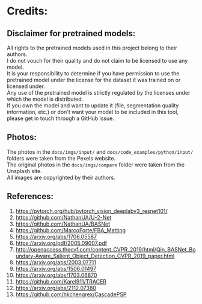 # Credits:
## Disclaimer for pretrained models:
All rights to the pretrained models used in this project belong to their authors. \
I do not vouch for their quality and do not claim to be licensed to use any model. \
It is your responsibility to determine if you have permission to use the pretrained model under the license for the dataset it was trained on or licensed under. \
Any use of the pretrained model is strictly regulated by the licenses under which the model is distributed. \
If you own the model and want to update it (file, segmentation quality information, etc.) or don't want your model to be included in this tool, please get in touch through a GitHub issue.

## Photos:
The photos in the `docs/imgs/input/` and `docs/code_examples/python/input/` folders were taken from the Pexels website. \
The original photos in the `docs/imgs/compare` folder were taken from the Unsplash site. \
All images are copyrighted by their authors.

## References:
1. https://pytorch.org/hub/pytorch_vision_deeplabv3_resnet101/
2. https://github.com/NathanUA/U-2-Net
3. https://github.com/NathanUA/BASNet
4. https://github.com/MarcoForte/FBA_Matting
5. https://arxiv.org/abs/1706.05587
6. https://arxiv.org/pdf/2005.09007.pdf
7. http://openaccess.thecvf.com/content_CVPR_2019/html/Qin_BASNet_Boundary-Aware_Salient_Object_Detection_CVPR_2019_paper.html
8. https://arxiv.org/abs/2003.07711
9. https://arxiv.org/abs/1506.01497
10. https://arxiv.org/abs/1703.06870
11. https://github.com/Karel911/TRACER
12. https://arxiv.org/abs/2112.07380
13. https://github.com/hkchengrex/CascadePSP

